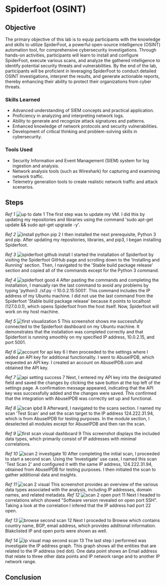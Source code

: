 # Spiderfoot (OSINT)

## Objective

The primary objective of this lab is to equip participants with the knowledge and skills to utilize SpiderFoot, a powerful open-source intelligence (OSINT) automation tool, for comprehensive cybersecurity investigations. Through hands-on activities, participants will learn to install and configure SpiderFoot, execute various scans, and analyze the gathered intelligence to identify potential security threats and vulnerabilities. By the end of the lab, participants will be proficient in leveraging SpiderFoot to conduct detailed OSINT investigations, interpret the results, and generate actionable reports, thereby enhancing their ability to protect their organizations from cyber threats.

### Skills Learned

- Advanced understanding of SIEM concepts and practical application.
- Proficiency in analyzing and interpreting network logs.
- Ability to generate and recognize attack signatures and patterns.
- Enhanced knowledge of network protocols and security vulnerabilities.
- Development of critical thinking and problem-solving skills in cybersecurity.

### Tools Used

- Security Information and Event Management (SIEM) system for log ingestion and analysis.
- Network analysis tools (such as Wireshark) for capturing and examining network traffic.
- Telemetry generation tools to create realistic network traffic and attack scenarios.

## Steps

*Ref 1*
![up to date 1](https://github.com/Casttllee/Spiderfoot-OSINT-/assets/137667912/bbb36144-42b5-4061-a85c-844d49f9a7b0)
  The first step was to update my VM. I did this by updating my repositories and libraries using the command 'sudo apt-get update && sudo apt-get upgrade -y'.

*Ref 2*
![install python pip 2](https://github.com/Casttllee/Spiderfoot-OSINT-/assets/137667912/b77d697d-d79d-4ee6-a25e-514e178f5abb)
  I then installed the next prerequisite, Python 3 and pip. After updating my repositories, libraries, and pip3, I began installing Spiderfoot.

*Ref 3*
![spiderfoot github install](https://github.com/Casttllee/Spiderfoot-OSINT-/assets/137667912/fe02ad35-ed50-4fed-b974-ddb3549f1f94)
  I started the installation of Spiderfoot by visiting the Spiderfoot GitHub page and scrolling down to the 'Installing and Running' section. Then, I navigated to the 'Stable build package release' section and copied all of the commands except for the Python 3 command.

*Ref 4*
![spiderfoot good 4](https://github.com/Casttllee/Spiderfoot-OSINT-/assets/137667912/9f163d78-6a25-415e-9112-7cb64412cf8d)
  After pasting the commands and completing the installation, I manually ran the last command to avoid any problems by typing 'python3 ./sf.py -l 10.0.2.15:5001'. This command includes the IP address of my Ubuntu machine. I did not use the last command from the Spiderfoot 'Stable build package release' because it points to localhost (127.0.0.1), which opens Spiderfoot from the host itself. Now, Spiderfoot will work on my host machine.

*Ref 5*
![first visualization 5](https://github.com/Casttllee/Spiderfoot-OSINT-/assets/137667912/21544b3a-27cd-4f9b-8664-4aeb1f1d039f)
  This screenshot shows me successfully connected to the Spiderfoot dashboard on my Ubuntu machine. It demonstrates that the installation was completed correctly and that Spiderfoot is running smoothly on my specified IP address, 10.0.2.15, and port 5001.

*Ref 6*
![account for api key 6](https://github.com/Casttllee/Spiderfoot-OSINT-/assets/137667912/f817de48-1a74-4eb2-9853-bdf2fbb70e34)
  I then proceeded to the settings where I added an API key for additional functionality. I went to AbuseIPDB, which requested an API key. I created an account on AbuseIPDB.com and obtained the API key.

*Ref 7*
![api setting success 7](https://github.com/Casttllee/Spiderfoot-OSINT-/assets/137667912/f7b55cfc-ef46-42b6-89e4-cfa2fb186cb6)
  Next, I entered my API key into the designated field and saved the changes by clicking the save button at the top left of the settings page. A confirmation message appeared, indicating that the API key was successfully added and the changes were saved. This confirmed that the integration with AbuseIPDB was correctly set up and functional.

*Ref 8*
![scan ipbd 8](https://github.com/Casttllee/Spiderfoot-OSINT-/assets/137667912/eed3ab09-af93-4112-b710-8a85b53bd556)
  Afterward, I navigated to the scans section. I named my scan 'Test Scan' and set the scan target to the IP address 124.222.31.94, which is from AbuseIPDB for testing purposes. In the module section, I deselected all modules except for AbuseIPDB and then ran the scan.

*Ref 9*
![first scan visual dashboard 9](https://github.com/Casttllee/Spiderfoot-OSINT-/assets/137667912/4c1ac8aa-91e5-46ce-a5f6-ff85bf0a6bf2)
  This screenshot displays the included data types, which primarily consist of IP addresses with minimal correlations.

*Ref 10*
![scan 2 investigate 10](https://github.com/Casttllee/Spiderfoot-OSINT-/assets/137667912/74432157-0865-464c-86de-5460bdccaf1f)
  After completing the initial scan, I proceeded to start a second scan. Using the 'Investigate' use case, I named this scan 'Test Scan 2' and configured it with the same IP address, 124.222.31.94, obtained from AbuseIPDB for testing purposes. I then initiated the scan to gather additional data and insights.
  
*Ref 11*
![scan 2 visual](https://github.com/Casttllee/Spiderfoot-OSINT-/assets/137667912/e0bbe072-f2d3-4dd3-ae8c-afd76134985c)
  This screenshot provides an overview of the various data types associated with the analysis, including IP addresses, domain names, and related metadata.
*Ref 12*
![scan 2 open port 11](https://github.com/Casttllee/Spiderfoot-OSINT-/assets/137667912/4a2f3cfe-c47a-4751-993e-6f8173cd50ae)
  Next I headed to correlations which showed "Software version revealed on open port SSH". Taking a look at the correlation I infered that the IP address had port 22 open.

*Ref 13*
![browse second scan 12](https://github.com/Casttllee/Spiderfoot-OSINT-/assets/137667912/e4acb1d4-8529-4de1-85f2-4e08ed578ed4)
  Next I proceded to Browse which contains country name, BGP, email address, which provides additional information. Blakclisted IP and open ports were shown as well.

*Ref 14*
![ip visual map second scan 13](https://github.com/Casttllee/Spiderfoot-OSINT-/assets/137667912/0057ab1b-b8c9-488f-9997-a7fe4aca91de)
  The last step I performed was investigate the IP address graph. This graph shows all the entities that are related to the IP address (red dot). One data point shows an Email address that relate to three other data points and IP network range and to another IP network range.

## Conclusion

